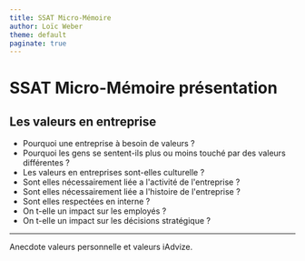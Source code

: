 ```yaml
---
title: SSAT Micro-Mémoire
author: Loïc Weber
theme: default
paginate: true
---
```


# SSAT Micro-Mémoire présentation

## Les valeurs en entreprise

- Pourquoi une entreprise à besoin de valeurs ?
- Pourquoi les gens se sentent-ils plus ou moins touché par des valeurs différentes ?
- Les valeurs en entreprises sont-elles culturelle ?
- Sont elles nécessairement liée a l'activité de l'entreprise ?
- Sont elles nécessairement liée a l'histoire de l'entreprise ?
- Sont elles respectées en interne ?
- On t-elle un impact sur les employés ?
- On t-elle un impact sur les décisions stratégique ?

---

Anecdote valeurs personnelle et valeurs iAdvize.



